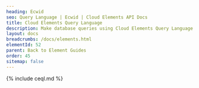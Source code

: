 ```yaml
---
heading: Ecwid
seo: Query Language | Ecwid | Cloud Elements API Docs
title: Cloud Elements Query Language
description: Make database queries using Cloud Elements Query Language.
layout: docs
breadcrumbs: /docs/elements.html
elementId: 52
parent: Back to Element Guides
order: 45
sitemap: false
---
```


{% include ceql.md %}
